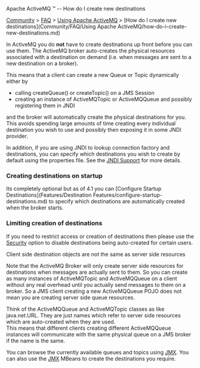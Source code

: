 Apache ActiveMQ ™ -- How do I create new destinations 

[Community](community.md) > [FAQ](CommunityCommunity/Community/faq.md) > [Using Apache ActiveMQ](Community/FAQCommunity/FAQ/Community/FAQ/using-apache-activemq.md) > [How do I create new destinations](Community/FAQ/Using Apache ActiveMQ/how-do-i-create-new-destinations.md)


In ActiveMQ you do **not** have to create destinations up front before you can use them. The ActiveMQ broker auto-creates the physical resources associated with a destination on demand (i.e. when messages are sent to a new destination on a broker).

This means that a client can create a new Queue or Topic dynamically either by

*   calling createQueue() or createTopic() on a JMS Session
*   creating an instance of ActiveMQTopic or ActiveMQQueue and possibly registering them in JNDI

and the broker will automatically create the physical destinations for you. This avoids spending large amounts of time creating every individual destination you wish to use and possibly then exposing it in some JNDI provider.

In addition, if you are using JNDI to lookup connection factory and destinations, you can specify which destinations you wish to create by default using the properties file. See the [JNDI Support](Connectivity/Containers/jndi-Community/support.md) for more details.

### Creating destinations on startup

Its completely optional but as of 4.1 you can [Configure Startup Destinations](Features/Destination Features/configure-startup-destinations.md) to specify which destinations are automatically created when the broker starts.

### Limiting creation of destinations

If you need to restrict access or creation of destinations then please use the [Security](FeaturesFeatures/Features/security.md) option to disable destinations being auto-created for certain users.

Client side destination objects are not the same as server side resources

Note that the ActiveMQ Broker will only create server side resources for destinations when messages are actually sent to them. So you can create as many instances of ActiveMQTopic and ActiveMQQueue on a client without any real overhead until you actually send messages to them on a broker. So a JMS client creating a new ActiveMQQueue POJO does not mean you are creating server side queue resources.

Think of the ActiveMQQueue and ActiveMQTopic classes as like java.net.URL. They are just names which refer to server side resources which are auto-created when they are used.  
This means that different clients creating different ActiveMQQueue instances will communicate with the same physical queue on a JMS broker if the name is the same.

You can browse the currently available queues and topics using [JMX](Features/jmx.md). You can also use the [JMX](Features/jmx.md) MBeans to create the destinations you require.

